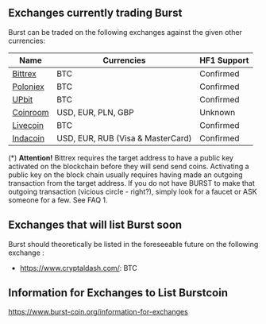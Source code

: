 Exchanges currently trading Burst
---------------------------------

Burst can be traded on the following exchanges against the given other currencies:

| Name                                                             | Currencies                        | HF1 Support |
|------------------------------------------------------------------|-----------------------------------|-------------|
| [Bittrex](https://bittrex.com/Market/Index?MarketName=BTC-burst) | BTC                               | Confirmed   |
| [Poloniex](https://poloniex.com/exchange#btc_burst)              | BTC                               | Confirmed   |
| [UPbit](https://upbit.com/exchange?code=CRIX.UPBIT.BTC-BURST)    | BTC                               | Confirmed   |
| [Coinroom](https://www.coinroom.com)                             | USD, EUR, PLN, GBP                | Unknown     |
| [Livecoin](https://www.livecoin.net/)                            | BTC                               | Confirmed   |
| [Indacoin](https://indacoin.com)                                 | USD, EUR, RUB (Visa & MasterCard) | Confirmed   |

(\*) **Attention!** Bittrex requires the target address to have a public key activated on the blockchain before they will send send coins. Activating a public key on the block chain usually requires having made an outgoing transaction from the target address. If you do not have BURST to make that outgoing transaction (vicious circle - right?), simply look for a faucet or ASK someone for a few. See FAQ 1.

Exchanges that will list Burst soon
-----------------------------------

Burst should theoretically be listed in the foreseeable future on the following exchange :

-   <https://www.cryptaldash.com/>: BTC

Information for Exchanges to List Burstcoin
-------------------------------------------

<https://www.burst-coin.org/information-for-exchanges>
